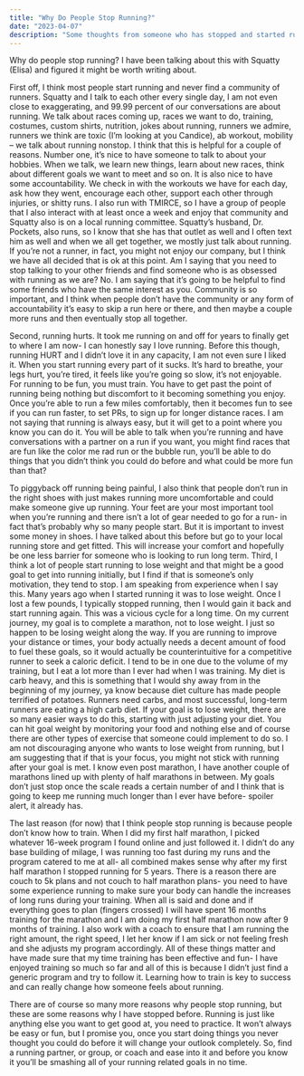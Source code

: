 ```yaml
---
title: "Why Do People Stop Running?"
date: "2023-04-07"
description: "Some thoughts from someone who has stopped and started running more times that I can count"
---
```



Why do people stop running? I have been talking about this with Squatty (Elisa) and figured it might be worth writing about.

First off, I think most people start running and never find a community of runners. Squatty and I talk to each other every single day, I am not even close to exaggerating, and 99.99 percent of our conversations are about running. We talk about races coming up, races we want to do, training, costumes, custom shirts, nutrition, jokes about running, runners we admire, runners we think are toxic (I’m looking at you Candice), ab workout, mobility – we talk about running nonstop. I think that this is helpful for a couple of reasons. Number one, it’s nice to have someone to talk to about your hobbies. When we talk, we learn new things, learn about new races, think about different goals we want to meet and so on. It is also nice to have some accountability. We check in with the workouts we have for each day, ask how they went, encourage each other, support each other through injuries, or shitty runs. I also run with TMIRCE, so I have a group of people that I also interact with at least once a week and enjoy that community and Squatty also is on a local running committee. Squatty’s husband, Dr. Pockets, also runs, so I know that she has that outlet as well and I often text him as well and when we all get together, we mostly just talk about running. If you’re not a runner, in fact, you might not enjoy our company, but I think we have all decided that is ok at this point. Am I saying that you need to stop talking to your other friends and find someone who is as obsessed with running as we are? No. I am saying that it’s going to be helpful to find some friends who have the same interest as you. Community is so important, and I think when people don’t have the community or any form of accountability it’s easy to skip a run here or there, and then maybe a couple more runs and then eventually stop all together. 

Second, running hurts. It took me running on and off for years to finally get to where I am now- I can honestly say I love running. Before this though, running HURT and I didn’t love it in any capacity, I am not even sure I liked it. When you start running every part of it sucks. It’s hard to breathe, your legs hurt, you’re tired, it feels like you’re going so slow, it’s not enjoyable. For running to be fun, you must train. You have to get past the point of running being nothing but discomfort to it becoming something you enjoy. Once you’re able to run a few miles comfortably, then it becomes fun to see if you can run faster, to set PRs, to sign up for longer distance races. I am not saying that running is always easy, but it will get to a point where you know you can do it. You will be able to talk when you’re running and have conversations with a partner on a run if you want, you might find races that are fun like the color me rad run or the bubble run, you’ll be able to do things that you didn’t think you could do before and what could be more fun than that? 

To piggyback off running being painful, I also think that people don’t run in the right shoes with just makes running more uncomfortable and could make someone give up running. Your feet are your most important tool when you’re running and there isn’t a lot of gear needed to go for a run- in fact that’s probably why so many people start. But it is important to invest some money in shoes. I have talked about this before but go to your local running store and get fitted. This will increase your comfort and hopefully be one less barrier for someone who is looking to run long term.
Third, I think a lot of people start running to lose weight and that might be a good goal to get into running initially, but I find if that is someone’s only motivation, they tend to stop. I am speaking from experience when I say this. Many years ago when I started running it was to lose weight. Once I lost a few pounds, I typically stopped running, then I would gain it back and start running again. This was a vicious cycle for a long time. On my current journey, my goal is to complete a marathon, not to lose weight. I just so happen to be losing weight along the way. If you are running to improve your distance or times, your body actually needs a decent amount of food to fuel these goals, so it would actually be counterintuitive for a competitive runner to seek a caloric deficit. I tend to be in one due to the volume of my training, but I eat a lot more than I ever had when I was training. My diet is carb heavy, and this is something that I would shy away from in the beginning of my journey, ya know because diet culture has made people terrified of potatoes. Runners need carbs, and most successful, long-term runners are eating a high carb diet. If your goal is to lose weight, there are so many easier ways to do this, starting with just adjusting your diet. You can hit goal weight by monitoring your food and nothing else and of course there are other types of exercise that someone could implement to do so. I am not discouraging anyone who wants to lose weight from running, but I am suggesting that if that is your focus, you might not stick with running after your goal is met. I know even post marathon, I have another couple of marathons lined up with plenty of half marathons in between. My goals don’t just stop once the scale reads a certain number of and I think that is going to keep me running much longer than I ever have before- spoiler alert, it already has. 

The last reason (for now) that I think people stop running is because people don’t know how to train. When I did my first half marathon, I picked whatever 16-week program I found online and just followed it. I didn’t do any base building of milage, I was running too fast during my runs and the program catered to me at all- all combined makes sense why after my first half marathon I stopped running for 5 years. There is a reason there are couch to 5k plans and not couch to half marathon plans- you need to have some experience running to make sure your body can handle the increases of long runs during your training. When all is said and done and if everything goes to plan (fingers crossed) I will have spent 16 months training for the marathon and I am doing my first half marathon now after 9 months of training. I also work with a coach to ensure that I am running the right amount, the right speed, I let her know if I am sick or not feeling fresh and she adjusts my program accordingly. All of these things matter and have made sure that my time training has been effective and fun- I have enjoyed training so much so far and all of this is because I didn’t just find a generic program and try to follow it. Learning how to train is key to success and can really change how someone feels about running.

There are of course so many more reasons why people stop running, but these are some reasons why I have stopped before. Running is just like anything else you want to get good at, you need to practice. It won’t always be easy or fun, but I promise you, once you start doing things you never thought you could do before it will change your outlook completely. So, find a running partner, or group, or coach and ease into it and before you know it you’ll be smashing all of your running related goals in no time. 
